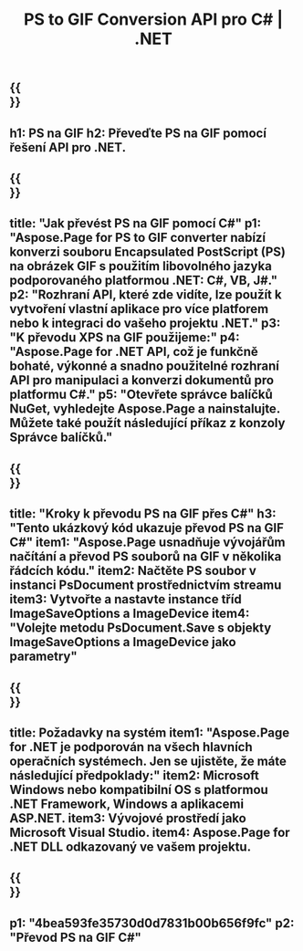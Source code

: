 ﻿---
translation: true
template: /_templates/_conversion-child-net.md
title: PS to GIF Conversion API pro C# |  .NET
url: /net/conversion/ps-to-gif/
description: Ukázkový kód pro konverzi PS na GIF C#. Použijte ukázkový kód API pro dávkový převod PS souborů na GIF v rámci VB.NET, Asp.NET nebo jakékoli aplikace založené na .NET.
informat: PS
outformat: GIF
otherformats: XPS EPS
---

{{<section banner>}}
---
h1: PS na GIF
h2: Převeďte PS na GIF pomocí řešení API pro .NET.
---

{{<section overview>}}
---
title: "Jak převést PS na GIF pomocí C#"
p1: "Aspose.Page for PS to GIF converter nabízí konverzi souboru Encapsulated PostScript (PS) na obrázek GIF s použitím libovolného jazyka podporovaného platformou .NET: C#, VB, J#."
p2: "Rozhraní API, které zde vidíte, lze použít k vytvoření vlastní aplikace pro více platforem nebo k integraci do vašeho projektu .NET."
p3: "K převodu XPS na GIF použijeme:"
p4: "Aspose.Page for .NET API, což je funkčně bohaté, výkonné a snadno použitelné rozhraní API pro manipulaci a konverzi dokumentů pro platformu C#."
p5: "Otevřete správce balíčků NuGet, vyhledejte Aspose.Page a nainstalujte. Můžete také použít následující příkaz z konzoly Správce balíčků."
---

{{<section feature1>}}
---
title: "Kroky k převodu PS na GIF přes C#"
h3: "Tento ukázkový kód ukazuje převod PS na GIF C#"
item1: "Aspose.Page usnadňuje vývojářům načítání a převod PS souborů na GIF v několika řádcích kódu."
item2: Načtěte PS soubor v instanci PsDocument prostřednictvím streamu
item3: Vytvořte a nastavte instance tříd ImageSaveOptions a ImageDevice
item4: "Volejte metodu PsDocument.Save s objekty ImageSaveOptions a ImageDevice jako parametry"
---

{{<section feature2>}}
---
title: Požadavky na systém
item1: "Aspose.Page for .NET je podporován na všech hlavních operačních systémech. Jen se ujistěte, že máte následující předpoklady:"
item2: Microsoft Windows nebo kompatibilní OS s platformou .NET Framework, Windows a aplikacemi ASP.NET.
item3: Vývojové prostředí jako Microsoft Visual Studio.
item4: Aspose.Page for .NET DLL odkazovaný ve vašem projektu.
---

{{<section gist>}}
---
p1: "4bea593fe35730d0d7831b00b656f9fc"
p2: "Převod PS na GIF C#"
---
